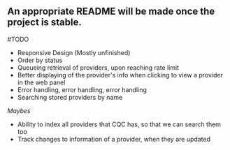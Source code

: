 ## An appropriate README will be made once the project is stable.

#TODO
- Responsive Design (Mostly unfinished)
- Order by status
- Queueing retrieval of providers, upon reaching rate limit
- Better displaying of the provider's info when clicking to view a provider in the web panel
- Error handling, error handling, error handling
- Searching stored providers by name

*Maybes*
- Ability to index all providers that CQC has, so that we can search them too
- Track changes to information of a provider, when they are updated